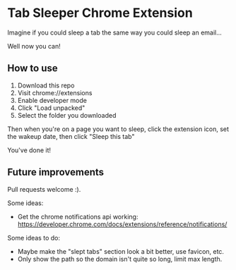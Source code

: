 # Tab Sleeper Chrome Extension

Imagine if you could sleep a tab the same way you could sleep an email...

Well now you can!

## How to use

1. Download this repo
2. Visit chrome://extensions 
3. Enable developer mode 
4. Click "Load unpacked"
5. Select the folder you downloaded

Then when you're on a page you want to sleep, click the extension icon, set the wakeup date, then click "Sleep this tab"

You've done it!

## Future improvements

Pull requests welcome :).

Some ideas:
- Get the chrome notifications api working: https://developer.chrome.com/docs/extensions/reference/notifications/


Some ideas to do:
- Maybe make the "slept tabs" section look a bit better, use favicon, etc.
- Only show the path so the domain isn't quite so long, limit max length.

